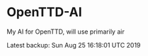 # OpenTTD-AI
My AI for OpenTTD, will use primarily air

Latest backup: Sun Aug 25 16:18:01 UTC 2019
